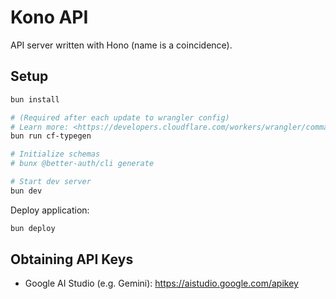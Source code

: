 # Kono API

API server written with Hono (name is a coincidence).

## Setup

```sh
bun install

# (Required after each update to wrangler config)
# Learn more: <https://developers.cloudflare.com/workers/wrangler/commands/#types>
bun run cf-typegen

# Initialize schemas
# bunx @better-auth/cli generate

# Start dev server
bun dev
```

Deploy application:

```sh
bun deploy
```

## Obtaining API Keys

- Google AI Studio (e.g. Gemini): <https://aistudio.google.com/apikey>

